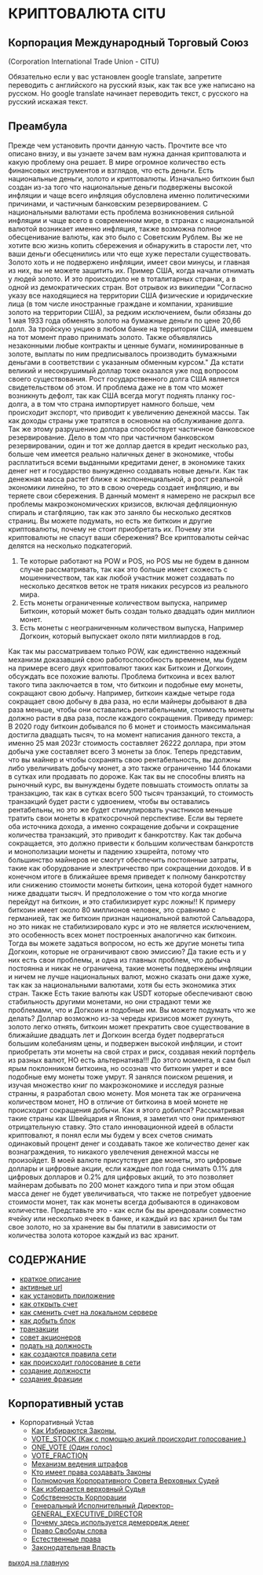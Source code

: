 # КРИПТОВАЛЮТА CITU
## Корпорация Международный Торговый Союз
(Corporation International Trade Union - CITU)

Обязательно если у вас установлен google translate, запретите переводить с английского на русский язык,
как так все уже написано на русском. Но google translate начинает переводить текст, с русского на русский искажая текст.

## Преамбула
Прежде чем установить прочти данную часть.
Прочтите все что описано внизу,
и вы узнаете зачем вам нужна данная криптовалюта и какую проблему она решает.
В мире огромное количество есть финансовых инструментов и взглядов, что есть деньги.
Есть национальные деньги, золото и криптовалюты.
Изначально биткоин был создан из-за того что национальные деньги подвержены высокой инфляции
и чаще всего инфляция обусловлена именно политическими причинами, и частичным банковским резервированием.
С национальными валютами есть проблема возникновения сильной инфляции и чаще всего в современном мире,
в странах с национальной валютой возникает именно инфляция, также возможна полное обесценивание валюты,
как это было с Советским Рублем. Вы же не хотите всю жизнь копить сбережения и обнаружить в старости лет,
что ваши деньги обесценились или что еще хуже перестали существовать.
Золото хоть и не подвержено инфляции, имеет свои минусы, и главная из них, вы не можете защитить их.
Пример США, когда начали отнимать у людей золото. И это происходило не в тоталитарных странах, а в одной 
из демократических стран. 
Вот отрывок из википедии "Согласно указу все находящиеся на территории США физические и 
юридические лица (в том числе иностранные граждане и компании, хранившие золото на территории США), 
за редким исключением, были обязаны до 1 мая 1933 года обменять золото на бумажные деньги по цене 20,66 долл.
За тройскую унцию в любом банке на территории США, имевшем на тот момент право принимать золото.
Также объявлялись незаконными любые контракты и ценные бумаги, номинированные в золоте, выплаты по ним предписывалось производить 
бумажными деньгами в соответствии с указанным обменным курсом."
Да кстати великий и несокрушимый доллар тоже оказался уже под вопросом своего существования.
Рост государственного долга США является свидетельством об этом.
И проблема даже не в том что может возникнуть дефолт, так как США всегда могут поднять планку гос-долга,
а в том что страна импортирует намного больше, чем происходит экспорт, что приводит к увеличению денежной массы. 
Так как доходы страны уже тратятся в основном на обслуживание долга.
Так же этому разрушению доллара способствует частичное банковское резервирование.
Дело в том что при частичном банковском резервировании, один и тот же доллар дается в кредит несколько раз,
больше чем имеется реально наличных денег в экономике, чтобы расплатиться всеми выданными кредитами денег, в экономике
таких денег нет и государство вынужденно создавать новые деньги. 
Как так денежная масса растет ближе к экспоненциальной, а рост реальной экономики линейно, то это в свою очередь создает 
инфляцию, и вы теряете свои сбережения. 
В данный момент я намерено не раскрыл все проблемы макроэкономических кризисов, включая дефляционную спираль и стагфляцию,
так как это заняло бы несколько десятков страниц.
Вы можете подумать, но есть же биткоин и другие криптовалюты, почему не стоит приобретать их.
Почему эти криптовалюты не спасут ваши сбережения?
Все криптовалюты сейчас делятся на несколько подкатегорий.
1. Те которые работают на POW и POS, но POS мы не будем в данном случае рассматривать, так как это больше имеет схожесть с мошенничеством, 
так как любой участник может создавать по несколько десятков веток не тратя никаких ресурсов из реального мира.
2. Есть монеты ограниченные количеством выпуска, например Биткоин, который может быть создан только двадцать один миллион монет.
3. Есть монеты с неограниченным количеством выпуска, Например Догкоин, который выпускает около пяти миллиардов в год.

Как так мы рассматриваем только POW, как единственно надежный механизм доказавший свою работоспособность временем,
мы будем на примере всего двух криптовалют таких как Биткоин и Догкоин, обсуждать все похожие валюты.
Проблема биткоина и всех валют такого типа заключается в том, что биткоин и подобные ему монеты, сокращают 
свою добычу. Например, биткоин каждые четыре года сокращает свою добычу в два раза, но если майнеры добывают
в два раза меньше, чтобы они оставались рентабельными, стоимость монеты должно расти в два раза, после каждого 
сокращения. Приведу пример: В 2020 году биткоин добывался по 6 монет и стоимость максимальная достигла 
двадцать тысяч, то на момент написания данного текста, а именно 25 мая 2023г стоимость составляет 26222 доллара,
при этом добыча уже составляет всего 3 монеты за блок. Теперь представим, что вы майнер и чтобы сохранять 
свою рентабельность, вы должны либо увеличивать добычу монет, а это также ограниченно 144 блоками в сутках или
продавать по дороже. Как так вы не способны влиять на рыночный курс, вы вынуждены будете повышать стоимость оплаты за
транзакцию, так как в сутках всего 500 тысяч транзакций, то стоимость транзакций будет расти с удвоением, чтобы вы оставались
рентабельны, но это же будет стимулировать участников меньше тратить свои монеты в краткосрочной перспективе.
Если вы теряете оба источника дохода, а именно сокращение добычи и сокращение количества транзакций, это 
приводит к банкротству.
Как так добыча сокращается, это должно привести к большим количествам банкротств и монополизации монеты 
и падению хэшрейта, потому что большинство майнеров не смогут обеспечить постоянные затраты, такие как оборудование и
электричество при сокращении доходов.
И в конечном итоге в ближайшее время приведет к полному банкротству или снижению стоимости монеты биткоин, 
цена которой будет намного ниже двадцати тысяч.
И предположение о том что когда многие перейдут на биткоин, и это стабилизирует курс ложны!!
К примеру биткоин имеет около 80 миллионов человек, это сравнимо с германией, так же 
биткоин признан национальной валютой Сальвадора, но это никак не стабилизировало курс и 
это не является исключением, это особенность всех монет построенных аналогично как биткоин.
Тогда вы можете задаться вопросом, но есть же другие монеты типа Догкоин, которые не ограничивают свою эмиссию?
Да такие есть и у них есть свои проблемы, и одна из главных проблем, что добыча постоянна и никак не ограничена,
такие монеты подвержены инфляции и ничем не лучше национальных валют, можно сказать они даже хуже, так как за национальными
валютами, хотя бы есть экономика этих стран. Также Есть такие валюты как USDT которые обеспечивают свою стабильность 
другими монетами, но они страдают теми же проблемами, что и Догкоин и подобные им.
Вы можете подумать что же делать? Доллар возможно из-за череды кризисов может рухнуть, золото легко отнять,
биткоин может прекратить свое существование в ближайшие двадцать лет и Догкоин всегда будет подвергаться
большим колебаниям цены, и подвержен высокой инфляции, и стоит приобретать эти монеты на свой страх и риск,
создавая некий портфель из разных валют, НО есть альтернатива!!!
До этого момента, я сам был ярым поклонником биткоина, но осознав что биткоин умрет и все подобные ему
монеты тоже умрут. Я занялся поиском решения, и изучая множество книг по макроэкономике и исследуя 
разные странны, я разработал свою монету.
Моя монета так же ограничена количеством монет, НО в отличие от биткоина в моей монете не происходит сокращения добычи.
Как я этого добился? Рассматривая такие страны как Швейцария и Япония, я заметил что они применяют отрицательную ставку.
Это стало инновационной идеей в области криптовалют, я понял если мы будем у всех счетов снимать одинаковый процент 
денег и создавать такое же количество денег как вознаграждения, то никакого увелечения денежной массы не произойдет.
В моей валюте присутствует две монеты, это цифровые доллары и цифровые акции, если каждые пол года снимать 0.1%
для цифровых долларов и 0.2% для цифровых акций, то это позволяет майнерам добывать по 200 монет каждого типа и при 
этом общая масса денег не будет увеличиваться, что также не потребует удвоение стоимости монет, так как монеты
всегда добываются в одинаковом количестве. Представьте это - как если бы вы арендовали совместно ячейку или несколько ячеек в банке,
и каждый из вас хранил бы там свое золото, но за хранение вы бы платили в зависимости от количества золота которое каждый из вас хранит.

## СОДЕРЖАНИЕ
- [краткое описание](../documentation/preamble.md)
- [активные url](../documentation/active-url.md)
- [как установить приложение](../documentation/install.md)
- [как открыть счет](../documentation/create-account.md)
- [как сменить счет на локальном сервере](../documentation/change-account.md)
- [как добыть блок](../documentation/mine.md)
- [транзакции](../documentation/transactions.md)
- [совет акционеров](../documentation/board-of-shareholders.md)
- [подать на должность](../documentation/management.md)
- [как создаются правила сети](../documentation/create-law.md)
- [как происходит голосование в сети](../documentation/voting-in-network.md)
- [создание должности](../documentation/create-postion.md)
- [создание фракции](../documentation/create-fraction.md)
## Корпоративный устав
- Корпоративный Устав
    - [Как Избираются Законы.](../charter/HOW_LAWS_ARE_CHOSEN.md)
    - [VOTE_STOCK (Как с помощью акций происходит голосование.)](../charter/VOTE_STOCK.md)
    - [ONE_VOTE (Один голос)](../charter/ONE_VOTE.md)
    - [VOTE_FRACTION](../charter/VOTE_FRACTION.md)
    - [Механизм ведения штрафов](../charter/MECHANISM_FOR_REDUCING_THE_NUMBER_OF_SHARES.md)
    - [Кто имеет права создавать Законы](../charter/WHO_HAS_THE_RIGHT_TO_CREATE_LAWS.md)
    - [Полномочия Корпоративного Совета Верховных Судей](../charter/POWERS_OF_THE_CORPORATE_COUNCIL_OF_JUDGES.md)
    - [Как избирается верховный Судья](../charter/HOW_THE_CHIEF_JUDGE_IS_CHOSEN.md)
    - [Собственность Корпорации](../charter/PROPERTY_OF_THE_CORPORATION.md)
    - [Генеральный Исполнительный Директор-GENERAL_EXECUTIVE_DIRECTOR](../charter/GENERAL_EXECUTIVE_DIRECTOR.md)
    - [Почему здесь используется демерредж денег](../charter/EXPLANATION_WHY_MONEY_DEMURAGE_IS_USED_HERE.md)
    - [Право Свободы слова](../charter/FREEDOM_OF_SPEECH.md)
    - [Естественные права](../charter/RIGHTS.md)
    - [Законодательная Власть](../charter/POWER.md)
    

[выход на главную](../readme.md)